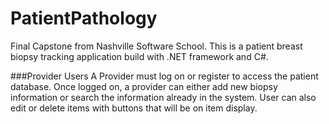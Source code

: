 # PatientPathology
Final Capstone from Nashville Software School. 
This is a patient breast biopsy tracking application build with .NET framework and C#. 

###Provider Users
A Provider must log on or register to access the patient database. Once logged on, a provider can either 
add new biopsy information or search the information already in the system. 
User can also edit or delete items with buttons that will be on item display.



